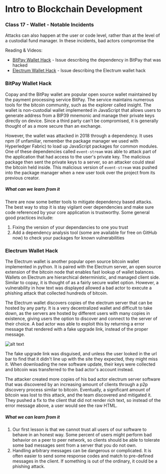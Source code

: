 # Intro to Blockchain Development

### Class 17 - Wallet  - Notable Incidents

Attacks can also happen at the user or code level, rather than at the level of a custodial fund manager. In these incidents, bad actors compromise the 

Reading & Videos:

- [BitPay Wallet Hack](https://github.com/bitpay/copay/issues/9346) - Issue describing the dependency in BitPay that was hacked
- [Electrum Wallet Hack](https://github.com/spesmilo/electrum/issues/4968) - Issue describing the Electrum wallet hack

### BitPay Wallet Hack

Copay and the BitPay wallet are popular open source wallet maintained by the payment processing service BitPay. The service maintains numerous tools for the bitcoin community, such as the explorer called insight. The wallet is non-custodial wallet implemented in JavaScript that allows users to generate address from a BIP39 mnemonic and manage their private keys directly on device. Since a third party can't be compromised, it is generally thought of as a more secure than an exchange.

However, the wallet was attacked in 2018 through a dependency. It uses npm (if unfamiliar, remember the package manager we used with Hyperledger Fabric) to load up JavaScript packages for common modules. One of these dependencies called `event-stream` was able to attack part of the application that had access to the user's private key. The malicious package then sent the private keys to a server, so an attacker could steal the bitcoin held inside. This malicious version of `event-stream` was pushed into the package manager when a new user took over the project from its previous creator.

##### What can we learn from it

There are now some better tools to mitigate dependency based attacks. The best way to stop it is stay vigilant over dependencies and make sure code referenced by your core application is trustworthy. Some general good practices include:

1. Fixing the version of your dependancies to one you trust
2. Add a dependency analysis tool (some are available for free on GitHub now) to check your packages for known vulnerabilities

### Electrum Wallet Hack

The Electrum wallet is another popular open source bitcoin wallet implemented in python. It is paired with the Electrum server, an open source extension of the bitcoin node that enables fast lookup of wallet balances. Wallets on Electrum are hierarchical deterministic, and managed client side. Similar to copay, it is thought of as a fairly secure wallet option. However, a vulnerability in how text was displayed allowed a bad actor to execute a phishing attack that collected hundreds of bitcoin.

The Electrum wallet discovers copies of the electrum server that can be hosted by any party. It is a very decentralized wallet and difficult to take down, as the servers are hosted by different users with many copies in existence, giving users the option to discover and connect to the server of their choice. A bad actor was able to exploit this by returning a error message that rendered with a fake upgrade link, instead of the proper message. 



![alt text](https://user-images.githubusercontent.com/29142493/50359293-8780b500-055c-11e9-8cfd-83b342edeffb.png "Image of a phishing message sent from the Electrum software")



The fake upgrade link was disguised, and unless the user looked in the url bar to find that it didn't line up with the site they expected, they might miss it. When downloading the new software update, their keys were collected and bitcoin was transferred to the bad actor's account instead.

The attacker created more copies of his bad actor electrum server software that was discovered by an increasing amount of clients through a p2p discovery process similar to bitcoin. Eventually, a significant amount of bitcoin was lost to this attack, and the team discovered and mitigated it. They pushed a fix to the client that did not render rich text, so instead of the error message above, a user would see the raw HTML.

##### What we can learn from it

1. Our first lesson is that we cannot trust all users of our software to behave in an honest way. Some percent of users might perform bad behavior on a peer to peer network, so clients should be able to tolerate some bad messages sent from a server that you do not own.
2. Handling arbitrary messages can be dangerous or complicated. It is often easier to send some response codes and match to pre-defined messages in the client. If something is out of the ordinary, it could be a phishing attack.